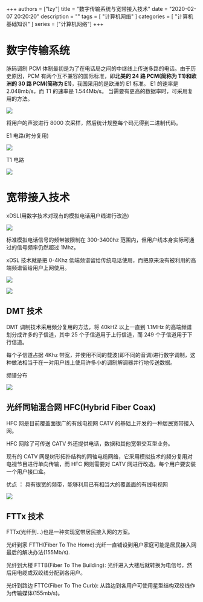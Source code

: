 +++
authors = ["lzy"]
title = "数字传输系统与宽带接入技术"
date = "2020-02-07 20:20:20"
description = ""
tags = [
    "计算机网络"
]
categories = [
    "计算机基础知识"
]
series = ["计算机网络"]
+++


# 数字传输系统

脉码调制 PCM 体制最初是为了在电话局之间的中继线上传送多路的电话。由于历史原因，PCM 有两个互不兼容的国际标准，即**北美的 24 路 PCM(简称为 T1)**和**欧洲的 30 路 PCM(简称为 E1)**，我国采用的是欧洲的 E1 标准。
E1 的速率是 2.048mb/s，而 T1 的速率是 1.544Mb/s。
当需要有更高的数据率时，可采用复用的方法。

![](../static/B2GcbSrDIokpc7xCcytcIcHvnUT.webp)

将用户的声波进行 8000 次采样，然后统计规整每个码元得到二进制代码。

E1 电路(时分复用)

![](../static/AK9zbmOAAoq5IkxshzpcvaztnEc.webp)

T1 电路

![](../static/VhVPbVkvCowzhNxIihAcgAVfn2e.webp)

# 宽带接入技术

xDSL(用数字技术对现有的模拟电话用户线进行改造)

![](../static/OunRbNQPNoUGYHx3vkPc5B8tnff.webp)

标准模拟电话信号的频带被限制在 300-3400hz 范围内，但用户线本身实际可通过的信号频率仍然超过 1Mhz。

xDSL 技术就是把 0-4Khz 低端频谱留给传统电话使用，而把原来没有被利用的高端频谱留给用户上网使用。

![](../static/QHrRbbGdEoNvNUxKILwcBpkQnrd.webp)

![](../static/DO9YbUh0YoQCDNxy5atcPR0hnfc.webp)

## DMT 技术

DMT 调制技术采用频分复用的方法，将 40kHZ 以上一直到 1.1MHz 的高端频谱划分成许多的子信道，其中 25 个子信道用于上行信道，而 249 个子信道用于下行信道。

每个子信道占据 4Khz 带宽，并使用不同的载波(即不同的音调)进行数字调制，这种做法相当于在一对用户线上使用许多小的调制解调器并行地传送数据。

频谱分布

![](../static/KzLhbUTSPoLncTxgC05cGr64ndg.webp)

## 光纤同轴混合网 HFC(Hybrid Fiber Coax)

HFC 网是目前覆盖面很广的有线电视网 CATV 的基础上开发的一种居民宽带接入网。

HFC 网除了可传送 CATV 外还提供电话，数据和其他宽带交互型业务。

现有的 CATV 网是树形拓扑结构的同轴电缆网络，它采用模拟技术的频分复用对电视节目进行单向传输，而 HFC 网则需要对 CATV 网进行改造。每个用户要安装一个用户接口盒。

优点 ： 具有很宽的频带，能够利用已有相当大的覆盖面的有线电视网

![](../static/GQIubNoXjoBLzaxyb1Fcfmu4n9b.webp)

## FTTx 技术

FTTx(光纤到…)也是一种实现宽带居民接入网的方案。

光纤到家 FTTH(Fiber To The Home):光纤一直铺设到用户家庭可能是居民接入网最后的解决办法(155Mb/s).

光纤到大楼 FTTB(Fiber To The Building): 光纤进入大楼后就转换为电信号，然后用电缆或双绞线分配到各用户。

光纤到路边 FTTC(Fiber To The Curb): 从路边到各用户可使用星型结构双绞线作为传输媒体(155mb/s)。
